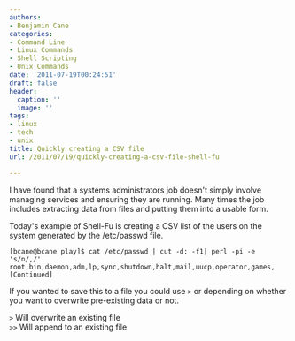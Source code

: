 ```yaml
---
authors:
- Benjamin Cane
categories:
- Command Line
- Linux Commands
- Shell Scripting
- Unix Commands
date: '2011-07-19T00:24:51'
draft: false
header:
  caption: ''
  image: ''
tags:
- linux
- tech
- unix
title: Quickly creating a CSV file
url: /2011/07/19/quickly-creating-a-csv-file-shell-fu

---
```


I have found that a systems administrators job doesn't simply involve managing services and ensuring they are running. Many times the job includes extracting data from files and putting them into a usable form.

Today's example of Shell-Fu is creating a CSV list of the users on the system generated by the /etc/passwd file.

    [bcane@bcane play]$ cat /etc/passwd | cut -d: -f1| perl -pi -e 's/n/,/'  
    root,bin,daemon,adm,lp,sync,shutdown,halt,mail,uucp,operator,games,[Continued]

If you wanted to save this to a file you could use `>` or  depending on whether you want to overwrite pre-existing data or not.

`>` Will overwrite an existing file  
`>>` Will append to an existing file
